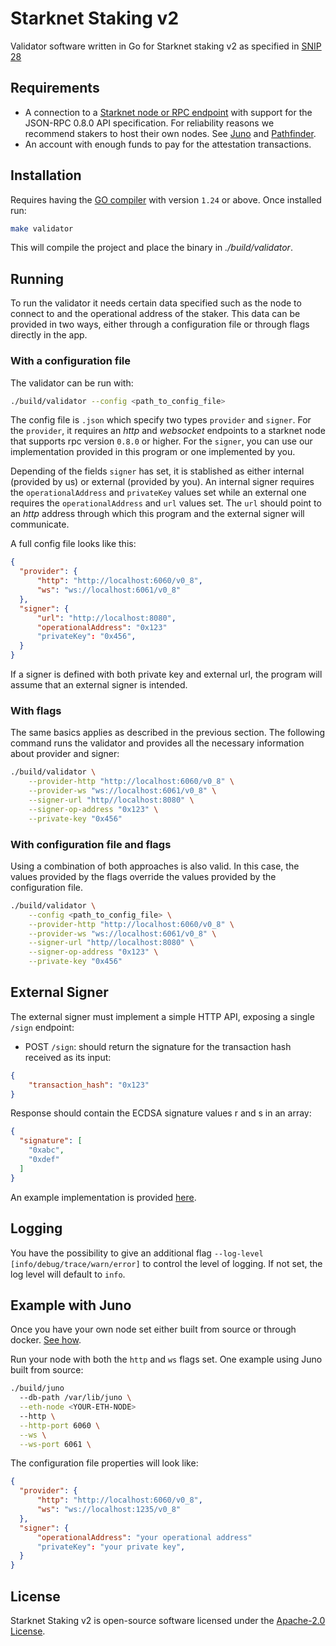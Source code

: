 # Starknet Staking v2
Validator software written in Go for Starknet staking v2 as specified in [SNIP 28](https://community.starknet.io/t/snip-28-staking-v2-proposal/115250)


## Requirements

- A connection to a [Starknet node or RPC endpoint](https://www.starknet.io/fullnodes-rpc-services/) with support for the JSON-RPC 0.8.0 API specification. For reliability reasons we recommend stakers to host their own nodes. See [Juno](https://github.com/NethermindEth/juno) and [Pathfinder](https://github.com/eqlabs/pathfinder).
- An account with enough funds to pay for the attestation transactions.

## Installation

Requires having the [GO compiler](https://go.dev/doc/install) with version `1.24` or above. Once installed run:

```bash
make validator
```

This will compile the project and place the binary in *./build/validator*.

## Running

To run the validator it needs certain data specified such as the node to connect to and the operational address of the staker. This data can be provided in two ways, either through a configuration file or through flags directly in the app.

### With a configuration file

The validator can be run with:
```bash
./build/validator --config <path_to_config_file> 
```

The config file is `.json` which specify two types `provider` and `signer`. For the `provider`, it requires an *http* and *websocket* endpoints to a starknet node that supports rpc version `0.8.0` or higher. For the `signer`, you can use our implementation provided in this program or one implemented by you.

Depending of the fields `signer` has set, it is stablished as either internal (provided by us) or external (provided by you). An internal signer requires the `operationalAddress` and `privateKey` values set while an external one requires the `operationalAddress` and `url` values set. The `url` should point to an *http* address through which this program and the external signer will communicate.

A full config file looks like this:

```json
{
  "provider": {
      "http": "http://localhost:6060/v0_8",
      "ws": "ws://localhost:6061/v0_8"
  },
  "signer": {
      "url": "http://localhost:8080",
      "operationalAddress": "0x123"
      "privateKey": "0x456", 
  }
}
```

If a signer is defined with both private key and external url, the program will assume that an external signer is intended.

### With flags

The same basics applies as described in the previous section. The following command runs the validator and provides all the necessary information about provider and signer:
```bash
./build/validator \
    --provider-http "http://localhost:6060/v0_8" \
    --provider-ws "ws://localhost:6061/v0_8" \
    --signer-url "http//localhost:8080" \
    --signer-op-address "0x123" \
    --private-key "0x456"
```

### With configuration file and flags

Using a combination of both approaches is also valid. In this case, the values provided by the flags override the values provided by the configuration file.

```bash
./build/validator \
    --config <path_to_config_file> \
    --provider-http "http://localhost:6060/v0_8" \
    --provider-ws "ws://localhost:6061/v0_8" \
    --signer-url "http//localhost:8080" \
    --signer-op-address "0x123" \
    --private-key "0x456"
```

## External Signer 

The external signer must implement a simple HTTP API, exposing a single `/sign` endpoint:

- POST `/sign`: should return the signature for the transaction hash received as its input:
```json
{
    "transaction_hash": "0x123"
}
```
Response should contain the ECDSA signature values r and s in an array:
```json
{
  "signature": [
    "0xabc",
    "0xdef"
  ]
}
```
An example implementation is provided [here](https://github.com/NethermindEth/starknet-staking-v2/tree/main/example-signer/remote_signer.go).

## Logging

You have the possibility to give an additional flag `--log-level [info/debug/trace/warn/error]` to control the level of logging.
If not set, the log level will default to `info`.

## Example with Juno

Once you have your own node set either built from source or through docker. [See how](https://github.com/NethermindEth/juno?tab=readme-ov-file#run-with-docker).

Run your node with both the `http` and `ws` flags set. One example using Juno built from source:

```bash
./build/juno
  --db-path /var/lib/juno \
  --eth-node <YOUR-ETH-NODE>
  --http \
  --http-port 6060 \
  --ws \
  --ws-port 6061 \
```

The configuration file properties will look like:
```json
{
  "provider": {
      "http": "http://localhost:6060/v0_8",
      "ws": "ws://localhost:1235/v0_8"
  },
  "signer": {
      "operationalAddress": "your operational address"
      "privateKey": "your private key", 
  }
}
```

##  License

Starknet Staking v2 is open-source software licensed under the [Apache-2.0 License](https://github.com/NethermindEth/starknet-staking-v2/blob/main/LICENSE).

